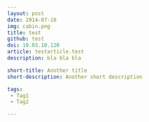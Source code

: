 ```yaml
---
layout: post
date: 2014-07-18
img: cabin.png
title: test
github: test
doi: 10.03.10.120
article: testarticle.test
description: bla bla bla

short-title: Another title
short-description: Another short description

tags:
 - Tag1
 - Tag2

---
```

